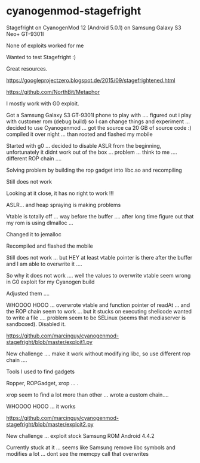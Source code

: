# cyanogenmod-stagefright
Stagefright on CyanogenMod 12 (Android 5.0.1) on Samsung Galaxy S3 Neo+ GT-9301I

None of exploits worked for me

Wanted to test Stagefright :)

Great resources.

https://googleprojectzero.blogspot.de/2015/09/stagefrightened.html

https://github.com/NorthBit/Metaphor

I mostly work with G0 exploit.

Got a Samsung Galaxy S3 GT-9301I phone to play with .... figured out i play with customer rom (debug build) so I can change things and experiment ... decided to use Cyanogenmod ... got the source ca 20 GB of source code :) compiled it over night ... than rooted and flashed my mobile 

Started with g0 ... decided to disable ASLR from the beginning, unfortunately it didnt work out of the box ... problem ... think to me .... different ROP chain .... 

Solving problem by building the rop gadget into libc.so and recompiling

Still does not work

Looking at it close, it has no right to work !!!

ASLR... and heap spraying is making problems

Vtable is totally off ... way before the buffer .... after long time figure out that my rom is using dlmalloc ... 

Changed it to jemalloc

Recompiled and flashed the mobile


Still does not work ... but HEY at least vtable pointer is there after the buffer and I am able to overwrite it ....

So why it does not work .... well the values to overwrite vtable seem wrong in G0 exploit for my Cyanogen build

Adjusted them ....



WHOOOO HOOO ... overwrote vtable and function pointer of readAt ... and the ROP chain seem to work ... but it stucks on executing shellcode wanted to write a file .... problem seem to be SELinux (seems that mediaserver is sandboxed). Disabled it.

https://github.com/marcinguy/cyanogenmod-stagefright/blob/master/exploit1.py


New challenge .... make it work without modifying libc, so use different rop chain .... 


Tools I used to find gadgets 

Ropper, ROPGadget, xrop ... .

xrop seem to find a lot more than other ... wrote a custom chain....


WHOOOO HOOO ... it works 

https://github.com/marcinguy/cyanogenmod-stagefright/blob/master/exploit2.py


New challenge ... exploit stock Samsung ROM Android 4.4.2 

Currently stuck at it ... seems like Samsung remove libc symbols and modifies a lot ... dont see the memcpy call that overwrites 




